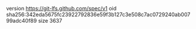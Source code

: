 version https://git-lfs.github.com/spec/v1
oid sha256:342eda5675fc23922792836e59f3b127c3e508c7ac0729240ab00799adc40f89
size 3637

